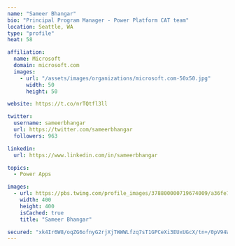 ```yaml
---
name: "Sameer Bhangar"
bio: "Principal Program Manager - Power Platform CAT team"
location: Seattle, WA
type: "profile"
heat: 58

affiliation:
  name: Microsoft
  domain: microsoft.com
  images:
    - url: "/assets/images/organizations/microsoft.com-50x50.jpg"
      width: 50
      height: 50

website: https://t.co/nrTQtfl3ll

twitter:
  username: sameerbhangar
  url: https://twitter.com/sameerbhangar
  followers: 963

linkedin:
  url: https://www.linkedin.com/in/sameerbhangar

topics:
  - Power Apps

images:
  - url: https://pbs.twimg.com/profile_images/378800000719674009/a36fe7ddfab1778b76e5793772e43798_400x400.jpeg
    width: 400
    height: 400
    isCached: true
    title: "Sameer Bhangar"

secured: "xk4Ir6W8/oqZG6ofnyG2rjXjTWWWLfzq7sT1GPCeXi3EUxUGcX/tn+/0pV94WJgQdytOtPLujeFt0eteQyy2TSLrS/VagM9qLj5N+hZfO7qk4N/gKbE/U/mGXYZAfumaihk2xE9gUKlYBzSs5ChPOVHQdDuMIQQ2VMqMSpudnVpZhFT0G2YJttxpkXYWImR22Jx5tQOX1dU3EwSHicfMLxVVIvjMosc+YKz2ik9h7UXiXkbFKMNi/2P4hgB03a2fQhcR9vfLTfzmkhJrZLlP7qBIgKFLFn9IUbVs+2BYwsc/MxW6wnTtRLfAk6GXPEwkjvJtfeI4+FMC5zxPqffqyhEgZdPYkh5v7bArlgtwzouQVPaInUbXzC6ih0sjg60rF9T3p6EdIBZZbda3HNRkqA==;KdCCj1UDfhoIv2pVi7peZQ=="
---
```



